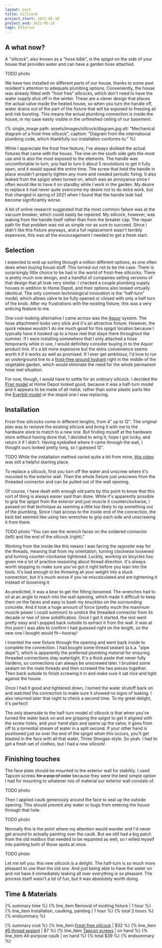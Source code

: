 ```yaml
---
layout: post
title: Sillcock
project_start: 2021-05-10
project_end: 2021-05-18
tags: Exterior
---
```


## A what now?

A "sillcock", also known as a "hose bibb", is the spigot on the side of your house that provides water and can have a garden hose attached.

TODO photo

We have two installed on different parts of our house, thanks to some past resident's attention to adequate plumbing options.
Conveniently, the house was already fitted with "frost free" sillcocks, which don't need to have the water supply shut off in the winter.
These are a clever design that places the actual valve inside the heated house, so when you turn the handle off, water drains out of the part of the fixture that will be exposed to freezing air and risk bursting.
This means the actual plumbing connection is inside the house, in my case easily visible in the unfinished ceiling of our basement.

{% single_image path: assets/images/sillcock/diagram.jpg alt: "Mechanical diagram of a frost-free sillcock", caption: "Diagram from the international plumbing code, which thankfully our installation conforms to." %}

While I appreciate the frost free feature, I've always disliked the actual fixtures that came with the house.
The one on the south side gets the most use and is also the most exposed to the elements.
The handle was uncomfortable to turn, you had to turn it about 5 revolutions to get it fully open, and it would squeal the entire time.
The screw that held the handle in place wouldn't properly tighten any more and needed periodic fixing.
It also leaked from the spigot when turned on, which was an annoyance since I often would like to have it on standby while I work in the garden.
My desire to replace it had never quite overcome my desire not to do extra work, but that changed in spring of 2021 when I found that the handle leak had become significantly worse.

A bit of online research suggested that the most common failure was at the vacuum breaker, which could easily be repaired.
My sillcock, however, was leaking from the handle itself rather than from the breaker cap.
The repair path for that problem was not as simple nor as sure to succeed.
Since I didn't like this fixture anyways, and a full replacement wasn't terribly expensive, this was all the encouragement I needed to get a fresh start.

## Selection

I expected to end up sorting through a million different options, as one often does when buying house stuff.
This turned out not to be the case.
There is surprisingly little choice to be had in the world of frost-free sillcocks.
There is pretty much one design, and a handful of companies selling versions of that design that all look very similar.
I checked a couple plumbing supply houses in addition to Home Depot, and their options also looked virtually identical.
The only common technological innovation is the "half-turn" model, which allows valve to be fully opened or closed with only a half turn of the knob.
After my frustrations with the existing fixture, this was a very enticing feature to me.

One cool-looking alternative I came across was the [Aquor](https://aquorwatersystems.com/) system.
The hose attachment looks very slick and it's an attractive fixture.
However, the quick release wouldn't do me much good for this spigot location because I typically have it hooked up to a hose reel that stays there throughout the summer.
If I were installing somewhere that I only attached a hose temporarily while in use, I would definitely consider buying in to the Aquor product line.
It's a bit more expensive but the extra convenience seems worth it if it works as well as promised.
If I ever get ambitious, I'd love to run an underground line to a [frost-free ground hydrant](https://aquorwatersystems.com/shop/ground-hydrant-v1/) right in the middle of the vegetable garden, which would eliminate the need for the whole permanent hose reel situation.

For now, though, I would have to settle for an ordinary sillcock.
I decided the [Prier model](https://www.homedepot.com/p/Prier-Products-1-2-in-x-12-in-Brass-MPT-x-S-Half-Turn-Frost-Free-Anti-Siphon-Outdoor-Faucet-Sillcock-Valve-478-12/306285380) at Home Depot looked good, because it was a half-turn model and it appears to be made of all metal, rather than some plastic parts like the [Everbilt model](https://www.homedepot.com/p/Everbilt-3-4-in-x-12-in-Brass-MIP-x-MHT-Sillcock-VFFASPG19EB/205816585) or the stupid one I was replacing.

## Installation

Frost-free sillcocks come in different lengths, from 4″ up to 12″.
The original plan was to remove the existing sillcock and bring it with me to the hardware store to match to a new one.
But finding myself at the hardware store without having done that, I decided to wing it, hope I got lucky, and return it if I didn't.
Having eyeballed where it came through the wall, I thought ours looked pretty long, so I guessed 12″.

TODO While the installation method varied quite a bit from mine, [this video](https://www.youtube.com/watch?v=Ken6iYx0Y1g) was still a helpful starting place.

To replace a sillcock, first you turn off the water and unscrew where it's mounted to the exterior wall.
Then the whole fixture just unscrews from the threaded connector and can be pulled out of the wall opening.

Of course, I have dealt with enough old parts by this point to know that this sort of thing is always easier said than done.
While it's apparently possible to grip the spigot from the exterior and just muscle it counterclockwise, I passed on that technique as seeming a little too likely to rip something out of the plumbing.
Since I had access to the inside end of the connection, the best bet seemed like using two wrenches to grip each side and unscrewing it from there.

TODO photo "You can see the wrench faces on the soldered connector (left) and the end of the sillcock (right)."

Working from the inside like this means I was facing the opposite way for the threads, meaning that from my orientation, turning clockwise loosened and turning counter-clockwise tightened.
Luckily, working on bicycles has given me a lot of practice reasoning about thread direction.
It's always worth stopping to make sure you've got it right before you lean into the tools.
It's bad enough to be throwing all your weight into a stuck connection, but it's much worse if you've miscalculated and are tightening it instead of loosening it.

As predicted, it was a bear to get the fitting loosened.
The wrenches had to sit at an angle to reach into the wall opening, which made it difficult to keep them on the faces and easy to bash my knuckles on the surrounding concrete.
And it took a huge amount of force (pretty much the maximum muscle power I could summon) to unstick the threaded connector from its decade or two of slow solidification.
Once I got it started, the rest went pretty easy and I popped back outside to extract it from the wall.
It was at this point I was able to confirm I had guessed right on the length, so the new one I bought would fit—hooray!

I inserted the new fixture through the opening and went back inside to complete the connection.
I had bought some thread sealant (a.k.a. "pipe dope"), which is apparently the preferred plumbing material for ensuring threaded connections stay watertight.
It's a thick paste that never fully hardens, so connections can always be unscrewed later.
I brushed some sealant on the male threads and then screwed the two pieces together.
Then back outside to finish screwing it in and make sure it sat nice and tight against the house.

Once I had it good and tightened down, I turned the water shutoff back on and watched the connection to make sure it showed no signs of leaking.
I also returned later that night to check a second time.
To my great delight, it's perfect!

The only downside to the half-turn model of sillcock is that when you've turned the water back on and are gripping the spigot to get it aligned with the screw holes, and your hand slips and opens up the valve, it goes from off to a torrential stream of water in a split second.
If your other hand is positioned just so over the end of the spigot when this occurs, you'll get blasted in the face with all that water, Three Stooges-style.
So yeah.
I had to get a fresh set of clothes, but I had a new sillcock!

## Finishing touches

The face plate should be mounted to the exterior wall for stability.
I used Tapcon screws <del>for a pop of color</del> because they were the best simple option I had for mounting to whatever mix of material our exterior wall consists of.

TODO photo

Then I applied caulk generously around the face to seal up the outside opening.
This should prevent any water or bugs from entering the house through that hole.

TODO photo

Normally this is the point where my attention would wander and I'd never get around to actually painting over the caulk.
But we still had a big patch from the old mailbox that needed to be repainted as well, so I willed myself into painting both of those spots at once.

TODO photo

Let me tell you: this new sillcock is a delight.
The half-turn is so much more pleasant to use than the old one.
And just being able to have the water on and not have it immediately leaking all over everything is so pleasant.
The process itself wasn't a lot of fun, but it was absolutely worth doing.

## Time & Materials ##

{% summary time %}
{% line_item Removal of existing fixture | 1 hour %}
{% line_item Installation, caulking, painting | 1 hour %}
{% total 2 hours %}
{% endsummary %}

{% summary cost %}
{% line_item [Frost-free sillcock](https://www.homedepot.com/p/Prier-Products-1-2-in-x-12-in-Brass-MPT-x-S-Half-Turn-Frost-Free-Anti-Siphon-Outdoor-Faucet-Sillcock-Valve-478-12/306285380) | $32 %}
{% line_item [#5 thread sealant](https://www.homedepot.com/p/RectorSeal-4-oz-No-5-Pipe-Thread-Sealant-25631/100351066) | $7 %}
{% line_item [Tapcon screws](https://www.homedepot.com/p/Tapcon-3-16-in-x-1-3-4-in-Hex-Washer-Head-Concrete-Anchors-75-Pack-24305/100201596) | on hand %}
{% line_item All-purpose caulk | on hand %}
{% total $39 %}
{% endsummary %}
